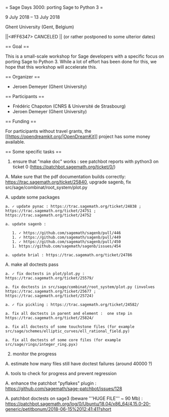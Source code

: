 = Sage Days 3000: porting Sage to Python 3 =

9 July 2018 ­– 13 July 2018

Ghent University (Gent, Belgium)

||<#FF6347> CANCELED ||
(or rather postponed to some ulterior dates)

== Goal ==

This is a small-scale workshop for Sage developers with a specific focus on porting
Sage to Python 3. While a lot of effort has been done for this,
we hope that this workshop will accelerate this.

== Organizer ==

 * Jeroen Demeyer (Ghent University)

== Participants ==

 * Frédéric Chapoton (CNRS &amp; Université de Strasbourg)
 * Jeroen Demeyer (Ghent University)

== Funding ==

For participants without travel grants, the [[https://opendreamkit.org/|OpenDreamKit]] project has some money available.


== Some specific tasks ==

1. ensure that "make doc" works : see patchbot reports with python3 on ticket 0 (https://patchbot.sagemath.org/ticket/0/)

  A. Make sure that the pdf documentation builds correctly: https://trac.sagemath.org/ticket/25840, upgrade sagenb, fix src/sage/combinat/root_system/plot.py

  A. update some packages

    a. ✓ update pynac : https://trac.sagemath.org/ticket/24838 ; https://trac.sagemath.org/ticket/24751 ; https://trac.sagemath.org/ticket/24752

    a. update sagenb : 

       1. ✓ https://github.com/sagemath/sagenb/pull/446
       1. ✓ https://github.com/sagemath/sagenb/pull/449
       1. ✓ https://github.com/sagemath/sagenb/pull/450
       1. https://github.com/sagemath/sagenb/issues/454

    a. update brial : https://trac.sagemath.org/ticket/24786

  A. make all doctests pass

    a. ✓ fix doctests in plot/plot.py : https://trac.sagemath.org/ticket/25579/

    a. fix doctests in src/sage/combinat/root_system/plot.py (involves https://trac.sagemath.org/ticket/25677 ; https://trac.sagemath.org/ticket/25724)

    a. ✓ fix pickling : https://trac.sagemath.org/ticket/24582/

    a. fix all doctests in parent and element :  one step in https://trac.sagemath.org/ticket/25824/

    a. fix all doctests of some touchstone files (for example src/sage/schemes/elliptic_curves/ell_rational_field.py)

    a. fix all doctests of some core files (for example src/sage/rings/integer_ring.pyx)

2. monitor the progress

  A. estimate how many files still have doctest failures (around 40000 ?)

  A. tools to check for progress and prevent regression

  A. enhance the patchbot "pyflakes" plugin : https://github.com/sagemath/sage-patchbot/issues/128

  A. patchbot doctests on sage3 (beware '''HUGE FILE''' ~ 90 Mb) : https://patchbot.sagemath.org/log/0/Ubuntu/18.04/x86_64/4.15.0-20-generic/petitbonum/2018-06-15%2012:41:41?short
